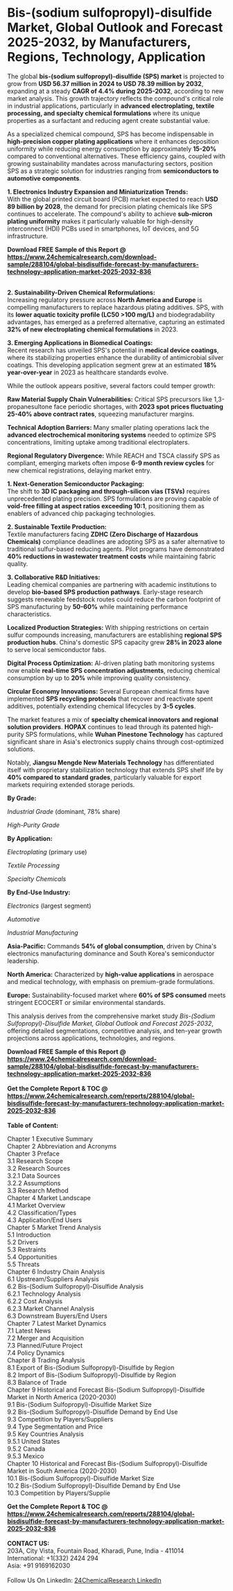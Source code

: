 <h1>Bis-(sodium sulfopropyl)-disulfide Market, Global Outlook and Forecast 2025-2032, by Manufacturers, Regions, Technology, Application</h1><p>The global <strong>bis-(sodium sulfopropyl)-disulfide (SPS) market</strong> is projected to grow from <strong>USD 56.37 million in 2024 to USD 78.39 million by 2032</strong>, expanding at a steady <strong>CAGR of 4.4% during 2025-2032</strong>, according to new market analysis. This growth trajectory reflects the compound's critical role in industrial applications, particularly in <strong>advanced electroplating, textile processing, and specialty chemical formulations</strong> where its unique properties as a surfactant and reducing agent create substantial value.</p><p>As a specialized chemical compound, SPS has become indispensable in <strong>high-precision copper plating applications</strong> where it enhances deposition uniformity while reducing energy consumption by approximately <strong>15-20%</strong> compared to conventional alternatives. These efficiency gains, coupled with growing sustainability mandates across manufacturing sectors, position SPS as a strategic solution for industries ranging from <strong>semiconductors to automotive components</strong>.</p><p><strong>1. Electronics Industry Expansion and Miniaturization Trends:</strong><br>
With the global printed circuit board (PCB) market expected to reach <strong>USD 89 billion by 2028</strong>, the demand for precision plating chemicals like SPS continues to accelerate. The compound's ability to achieve <strong>sub-micron plating uniformity</strong> makes it particularly valuable for high-density interconnect (HDI) PCBs used in smartphones, IoT devices, and 5G infrastructure.</p><div><b>Download FREE Sample of this Report @ 
            <a href="https://www.24chemicalresearch.com/download-sample/288104/global-bisdisulfide-forecast-by-manufacturers-technology-application-market-2025-2032-836">
            https://www.24chemicalresearch.com/download-sample/288104/global-bisdisulfide-forecast-by-manufacturers-technology-application-market-2025-2032-836</a></b></div><br><p><strong>2. Sustainability-Driven Chemical Reformulations:</strong><br>
Increasing regulatory pressure across <strong>North America and Europe</strong> is compelling manufacturers to replace hazardous plating additives. SPS, with its <strong>lower aquatic toxicity profile (LC50 &gt;100 mg/L)</strong> and biodegradability advantages, has emerged as a preferred alternative, capturing an estimated <strong>32% of new electroplating chemical formulations</strong> in 2023.</p><p><strong>3. Emerging Applications in Biomedical Coatings:</strong><br>
Recent research has unveiled SPS's potential in <strong>medical device coatings</strong>, where its stabilizing properties enhance the durability of antimicrobial silver coatings. This developing application segment grew at an estimated <strong>18% year-over-year</strong> in 2023 as healthcare standards evolve.</p><p>While the outlook appears positive, several factors could temper growth:</p><p><strong>Raw Material Supply Chain Vulnerabilities:</strong> Critical SPS precursors like 1,3-propanesultone face periodic shortages, with <strong>2023 spot prices fluctuating 25-40% above contract rates</strong>, squeezing manufacturer margins.</p><p><strong>Technical Adoption Barriers:</strong> Many smaller plating operations lack the <strong>advanced electrochemical monitoring systems</strong> needed to optimize SPS concentrations, limiting uptake among traditional electroplaters.</p><p><strong>Regional Regulatory Divergence:</strong> While REACH and TSCA classify SPS as compliant, emerging markets often impose <strong>6-9 month review cycles</strong> for new chemical registrations, delaying market entry.</p><p><strong>1. Next-Generation Semiconductor Packaging:</strong><br>
The shift to <strong>3D IC packaging and through-silicon vias (TSVs)</strong> requires unprecedented plating precision. SPS formulations are proving capable of <strong>void-free filling at aspect ratios exceeding 10:1</strong>, positioning them as enablers of advanced chip packaging technologies.</p><p><strong>2. Sustainable Textile Production:</strong><br>
Textile manufacturers facing <strong>ZDHC (Zero Discharge of Hazardous Chemicals)</strong> compliance deadlines are adopting SPS as a safer alternative to traditional sulfur-based reducing agents. Pilot programs have demonstrated <strong>40% reductions in wastewater treatment costs</strong> while maintaining fabric quality.</p><p><strong>3. Collaborative R&amp;D Initiatives:</strong><br>
Leading chemical companies are partnering with academic institutions to develop <strong>bio-based SPS production pathways</strong>. Early-stage research suggests renewable feedstock routes could reduce the carbon footprint of SPS manufacturing by <strong>50-60%</strong> while maintaining performance characteristics.</p><p><strong>Localized Production Strategies:</strong> With shipping restrictions on certain sulfur compounds increasing, manufacturers are establishing <strong>regional SPS production hubs</strong>. China's domestic SPS capacity grew <strong>28% in 2023 alone</strong> to serve local semiconductor fabs.</p><p><strong>Digital Process Optimization:</strong> AI-driven plating bath monitoring systems now enable <strong>real-time SPS concentration adjustments</strong>, reducing chemical consumption by up to <strong>20%</strong> while improving quality consistency.</p><p><strong>Circular Economy Innovations:</strong> Several European chemical firms have implemented <strong>SPS recycling protocols</strong> that recover and reactivate spent additives, potentially extending chemical lifecycles by <strong>3-5 cycles</strong>.</p><p>The market features a mix of <strong>specialty chemical innovators and regional solution providers</strong>. <strong>HOPAX</strong> continues to lead through its patented high-purity SPS formulations, while <strong>Wuhan Pinestone Technology</strong> has captured significant share in Asia's electronics supply chains through cost-optimized solutions.</p><p>Notably, <strong>Jiangsu Mengde New Materials Technology</strong> has differentiated itself with proprietary stabilization technology that extends SPS shelf life by <strong>40% compared to standard grades</strong>, particularly valuable for export markets requiring extended storage periods.</p><p><strong>By Grade:</strong></p><p><em>Industrial Grade</em> (dominant, 78% share)</p><p><em>High-Purity Grade</em></p><p><strong>By Application:</strong></p><p><em>Electroplating</em> (primary use)</p><p><em>Textile Processing</em></p><p><em>Specialty Chemicals</em></p><p><strong>By End-Use Industry:</strong></p><p><em>Electronics</em> (largest segment)</p><p><em>Automotive</em></p><p><em>Industrial Manufacturing</em></p><p><strong>Asia-Pacific:</strong> Commands <strong>54% of global consumption</strong>, driven by China's electronics manufacturing dominance and South Korea's semiconductor leadership.</p><p><strong>North America:</strong> Characterized by <strong>high-value applications</strong> in aerospace and medical technology, with emphasis on premium-grade formulations.</p><p><strong>Europe:</strong> Sustainability-focused market where <strong>60% of SPS consumed</strong> meets stringent ECOCERT or similar environmental standards.</p><p>This analysis derives from the comprehensive market study <em>Bis-(Sodium Sulfopropyl)-Disulfide Market, Global Outlook and Forecast 2025-2032</em>, offering detailed segmentations, competitive analysis, and ten-year growth projections across applications, technologies, and regions.</p><div><b>Download FREE Sample of this Report @ 
            <a href="https://www.24chemicalresearch.com/download-sample/288104/global-bisdisulfide-forecast-by-manufacturers-technology-application-market-2025-2032-836">
            https://www.24chemicalresearch.com/download-sample/288104/global-bisdisulfide-forecast-by-manufacturers-technology-application-market-2025-2032-836</a></b></div><br><div><b>Get the Complete Report & TOC @ 
            <a href="https://www.24chemicalresearch.com/reports/288104/global-bisdisulfide-forecast-by-manufacturers-technology-application-market-2025-2032-836">
            https://www.24chemicalresearch.com/reports/288104/global-bisdisulfide-forecast-by-manufacturers-technology-application-market-2025-2032-836</a></b></div><br>
            <b>Table of Content:</b><p>Chapter 1 Executive Summary<br />
Chapter 2 Abbreviation and Acronyms<br />
Chapter 3 Preface<br />
3.1 Research Scope<br />
3.2 Research Sources<br />
3.2.1 Data Sources<br />
3.2.2 Assumptions<br />
3.3 Research Method<br />
Chapter 4 Market Landscape<br />
4.1 Market Overview<br />
4.2 Classification/Types<br />
4.3 Application/End Users<br />
Chapter 5 Market Trend Analysis<br />
5.1 Introduction<br />
5.2 Drivers<br />
5.3 Restraints<br />
5.4 Opportunities<br />
5.5 Threats<br />
Chapter 6 Industry Chain Analysis<br />
6.1 Upstream/Suppliers Analysis<br />
6.2 Bis-(Sodium Sulfopropyl)-Disulfide Analysis<br />
6.2.1 Technology Analysis<br />
6.2.2 Cost Analysis<br />
6.2.3 Market Channel Analysis<br />
6.3 Downstream Buyers/End Users<br />
Chapter 7 Latest Market Dynamics<br />
7.1 Latest News<br />
7.2 Merger and Acquisition<br />
7.3 Planned/Future Project<br />
7.4 Policy Dynamics<br />
Chapter 8 Trading Analysis<br />
8.1 Export of Bis-(Sodium Sulfopropyl)-Disulfide by Region<br />
8.2 Import of Bis-(Sodium Sulfopropyl)-Disulfide by Region<br />
8.3 Balance of Trade<br />
Chapter 9 Historical and Forecast Bis-(Sodium Sulfopropyl)-Disulfide Market in North America (2020-2030)<br />
9.1 Bis-(Sodium Sulfopropyl)-Disulfide Market Size<br />
9.2 Bis-(Sodium Sulfopropyl)-Disulfide Demand by End Use<br />
9.3 Competition by Players/Suppliers<br />
9.4 Type Segmentation and Price<br />
9.5 Key Countries Analysis<br />
9.5.1 United States<br />
9.5.2 Canada<br />
9.5.3 Mexico<br />
Chapter 10 Historical and Forecast Bis-(Sodium Sulfopropyl)-Disulfide Market in South America (2020-2030)<br />
10.1 Bis-(Sodium Sulfopropyl)-Disulfide Market Size<br />
10.2 Bis-(Sodium Sulfopropyl)-Disulfide Demand by End Use<br />
10.3 Competition by Players/Supplie</p><div><b>Get the Complete Report & TOC @ 
            <a href="https://www.24chemicalresearch.com/reports/288104/global-bisdisulfide-forecast-by-manufacturers-technology-application-market-2025-2032-836">
            https://www.24chemicalresearch.com/reports/288104/global-bisdisulfide-forecast-by-manufacturers-technology-application-market-2025-2032-836</a></b></div><br><b>CONTACT US:</b><br>
            203A, City Vista, Fountain Road, Kharadi, Pune, India - 411014<br>
            International: +1(332) 2424 294<br>
            Asia: +91 9169162030 <br><br>
            Follow Us On LinkedIn: <a href="https://www.linkedin.com/company/24chemicalresearch/">24ChemicalResearch LinkedIn</a>
